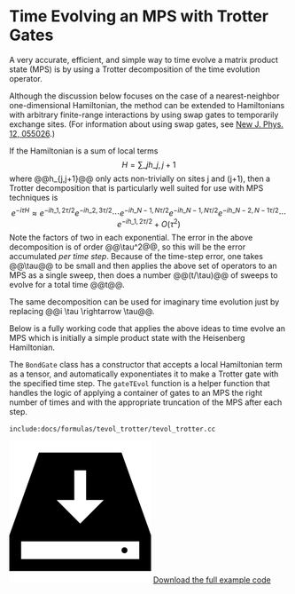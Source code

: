 # Time Evolving an MPS with Trotter Gates

A very accurate, efficient, and simple way to time evolve a matrix product state (MPS)
is by using a Trotter decomposition of the time evolution operator. 

Although the discussion below focuses on the case of a nearest-neighbor one-dimensional
Hamiltonian, the method can be extended to Hamiltonians with arbitrary finite-range
interactions by using swap gates to temporarily exchange sites. (For information
about using swap gates, see <a href="http://iopscience.iop.org/article/10.1088/1367-2630/12/5/055026" target="_blank">New J. Phys. 12, 055026</a>.)

If the Hamiltonian is a sum of local terms
$$
H = \sum\_j h\_{j,j+1}
$$
where @@h\_{j,j+1}@@ only acts non-trivially on sites j and (j+1),
then a Trotter decomposition that is particularly well suited for use
with MPS techniques is
$$
e^{-i \tau H} \approx e^{-i h\_{1,2} \tau/2} e^{-i h\_{2,3} \tau/2} \cdots e^{-i h\_{N-1,N} \tau/2}
e^{-i h\_{N-1,N} \tau/2} e^{-i h\_{N-2,N-1} \tau/2} \cdots e^{-i h\_{1,2} \tau/2} + O(\tau^2)
$$
Note the factors of two in each exponential.
The error in the above decomposition is of order @@\tau^2@@, so this will be the error
accumulated _per time step_. Because of the time-step error, one takes @@\tau@@ to be
small and then applies the above set of operators to an MPS as a single sweep, then
does a number @@(t/\tau)@@ of sweeps to evolve for a total time @@t@@.

The same decomposition can be used for imaginary time evolution just by replacing
@@i \tau \rightarrow \tau@@.

Below is a fully working code that applies the above ideas to time evolve
an MPS which is initially a simple product state with the Heisenberg Hamiltonian.

The `BondGate` class has a constructor that accepts a local Hamiltonian term as a
tensor, and automatically exponentiates it to make a Trotter gate with the specified
time step. The `gateTEvol` function is a helper function that handles the logic of
applying a container of gates to an MPS the right number of times and with the 
appropriate truncation of the MPS after each step.

    include:docs/formulas/tevol_trotter/tevol_trotter.cc

<img class="icon" src="docs/install.png"/>&nbsp;<a href="docs/formulas/tevol_trotter/tevol_trotter.cc">Download the full example code</a>
